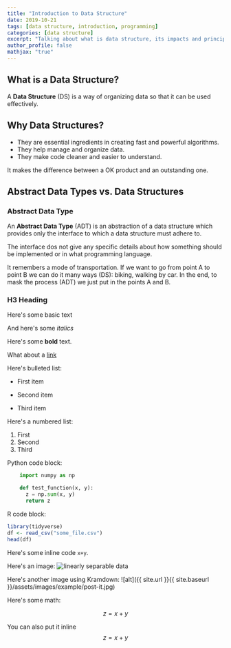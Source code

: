 ```yaml
---
title: "Introduction to Data Structure"
date: 2019-10-21
tags: [data structure, introduction, programming]
categories: [data structure]
excerpt: "Talking about what is data structure, its impacts and principles"
author_profile: false
mathjax: "true"
---
```

## What is a Data Structure?
A **Data Structure** (DS) is a way of organizing data so that it can be used effectively.

## Why Data Structures?
+ They are essential ingredients in creating fast and powerful algorithms.
+ They help manage and organize data.
+ They make code cleaner and easier to understand.

It makes the difference between a OK product and an outstanding one.

## Abstract Data Types vs. Data Structures

### Abstract Data Type
An **Abstract Data Type** (ADT) is an abstraction of a data structure which provides only the interface to which a data structure must adhere to.

The interface dos not give any specific details about how something should be implemented or in what programming language.

It remembers a mode of transportation. If we want to go from point A to point B we can do it many ways (DS): biking, walking by car. In the end, to mask the process (ADT) we just put in the points A and B.

### H3 Heading

Here's some basic text

And here's some *italics*

Here's some **bold** text.

What about a [link](https://github.com/lucastvms)

Here's  bulleted list:
* First item
+ Second item
- Third item

Here's a numbered list:
1. First
2. Second
3. Third

Python code block:
```python
    import numpy as np

    def test_function(x, y):
      z = np.sum(x, y)
      return z
```

R code block:
```r
library(tidyverse)
df <- read_csv("some_file.csv")
head(df)
```

Here's some inline code `x+y`.

Here's an image:
<img src="{{ site.url }}{{ site.baseurl }}/assets/images/example/post-it.jpg" alt="linearly separable data">

Here's another image using Kramdown:
![alt]({{ site.url }}{{ site.baseurl }}/assets/images/example/post-it.jpg)

Here's some math:

$$z=x+y$$

You can also put it inline $$z=x+y$$
